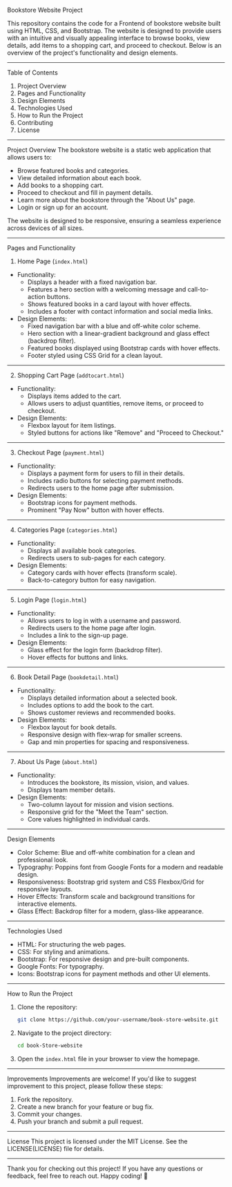 Bookstore Website Project

This repository contains the code for a Frontend of bookstore website built using HTML, CSS, and Bootstrap. The website is designed to provide users with an intuitive and visually appealing interface to browse books, view details, add items to a shopping cart, and proceed to checkout. Below is an overview of the project's functionality and design elements.

---

 Table of Contents
1. Project Overview
2. Pages and Functionality
3. Design Elements
4. Technologies Used
5. How to Run the Project
6. Contributing
7. License

---

 Project Overview
The bookstore website is a static web application that allows users to:
- Browse featured books and categories.
- View detailed information about each book.
- Add books to a shopping cart.
- Proceed to checkout and fill in payment details.
- Learn more about the bookstore through the "About Us" page.
- Login or sign up for an account.

The website is designed to be responsive, ensuring a seamless experience across devices of all sizes.

---

 Pages and Functionality

 1. Home Page (`index.html`)
- Functionality:
  - Displays a header with a fixed navigation bar.
  - Features a hero section with a welcoming message and call-to-action buttons.
  - Shows featured books in a card layout with hover effects.
  - Includes a footer with contact information and social media links.
- Design Elements:
  - Fixed navigation bar with a blue and off-white color scheme.
  - Hero section with a linear-gradient background and glass effect (backdrop filter).
  - Featured books displayed using Bootstrap cards with hover effects.
  - Footer styled using CSS Grid for a clean layout.

---

 2. Shopping Cart Page (`addtocart.html`)
- Functionality:
  - Displays items added to the cart.
  - Allows users to adjust quantities, remove items, or proceed to checkout.
- Design Elements:
  - Flexbox layout for item listings.
  - Styled buttons for actions like "Remove" and "Proceed to Checkout."

---

 3. Checkout Page (`payment.html`)
- Functionality:
  - Displays a payment form for users to fill in their details.
  - Includes radio buttons for selecting payment methods.
  - Redirects users to the home page after submission.
- Design Elements:
  - Bootstrap icons for payment methods.
  - Prominent "Pay Now" button with hover effects.

---

 4. Categories Page (`categories.html`)
- Functionality:
  - Displays all available book categories.
  - Redirects users to sub-pages for each category.
- Design Elements:
  - Category cards with hover effects (transform scale).
  - Back-to-category button for easy navigation.

---

 5. Login Page (`login.html`)
- Functionality:
  - Allows users to log in with a username and password.
  - Redirects users to the home page after login.
  - Includes a link to the sign-up page.
- Design Elements:
  - Glass effect for the login form (backdrop filter).
  - Hover effects for buttons and links.

---

 6. Book Detail Page (`bookdetail.html`)
- Functionality:
  - Displays detailed information about a selected book.
  - Includes options to add the book to the cart.
  - Shows customer reviews and recommended books.
- Design Elements:
  - Flexbox layout for book details.
  - Responsive design with flex-wrap for smaller screens.
  - Gap and min properties for spacing and responsiveness.

---

 7. About Us Page (`about.html`)
- Functionality:
  - Introduces the bookstore, its mission, vision, and values.
  - Displays team member details.
- Design Elements:
  - Two-column layout for mission and vision sections.
  - Responsive grid for the "Meet the Team" section.
  - Core values highlighted in individual cards.

---

 Design Elements
- Color Scheme: Blue and off-white combination for a clean and professional look.
- Typography: Poppins font from Google Fonts for a modern and readable design.
- Responsiveness: Bootstrap grid system and CSS Flexbox/Grid for responsive layouts.
- Hover Effects: Transform scale and background transitions for interactive elements.
- Glass Effect: Backdrop filter for a modern, glass-like appearance.

---

 Technologies Used
- HTML: For structuring the web pages.
- CSS: For styling and animations.
- Bootstrap: For responsive design and pre-built components.
- Google Fonts: For typography.
- Icons: Bootstrap icons for payment methods and other UI elements.

---

 How to Run the Project
1. Clone the repository:
   ```bash
   git clone https://github.com/your-username/book-store-website.git
   ```
2. Navigate to the project directory:
   ```bash
   cd book-Store-website
   ```
3. Open the `index.html` file in your browser to view the homepage.

---

 Improvements
Improvements are welcome! If you'd like to suggest improvement to this project, please follow these steps:
1. Fork the repository.
2. Create a new branch for your feature or bug fix.
3. Commit your changes.
4. Push your branch and submit a pull request.

---

 License
This project is licensed under the MIT License. See the LICENSE(LICENSE) file for details.

---

Thank you for checking out this project! If you have any questions or feedback, feel free to reach out. Happy coding! 🚀
